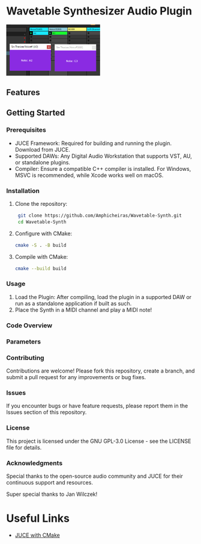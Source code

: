 # Wavetable Synthesizer Audio Plugin

  <img src="https://github.com/Amphicheiras/Wavetable-Synth/blob/main/github/sineThesizer.png?raw=true" alt="right" width="250">

## Features



## Getting Started
### Prerequisites

- JUCE Framework: Required for building and running the plugin. Download from JUCE.
- Supported DAWs: Any Digital Audio Workstation that supports VST, AU, or standalone plugins.
- Compiler: Ensure a compatible C++ compiler is installed. For Windows, MSVC is recommended, while Xcode works well on macOS.

### Installation

1. Clone the repository:
    ```sh
     git clone https://github.com/Amphicheiras/Wavetable-Synth.git
     cd Wavetable-Synth
    ```

2. Configure with CMake:
   ```sh
   cmake -S . -B build
   ```

3. Compile with CMake:
   ```sh
   cmake --build build
   ```

### Usage

1. Load the Plugin:
   After compiling, load the plugin in a supported DAW or run as a standalone application if built as such.
2. Place the Synth in a MIDI channel and play a MIDI note!

### Code Overview


### Parameters


### Contributing

Contributions are welcome! Please fork this repository, create a branch, and submit a pull request for any improvements or bug fixes.

### Issues

If you encounter bugs or have feature requests, please report them in the Issues section of this repository.

### License

This project is licensed under the GNU GPL-3.0 License - see the LICENSE file for details.

### Acknowledgments

Special thanks to the open-source audio community and JUCE for their continuous support and resources.

Super special thanks to Jan Wilczek!

# Useful Links

- [JUCE with CMake](https://www.youtube.com/watch?v=Uq7Hwt18s3s)
